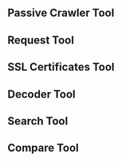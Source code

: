 ## **Passive Crawler Tool**

## **Request Tool**

## **SSL Certificates Tool**

## **Decoder Tool**

## **Search Tool**

## **Compare Tool**
